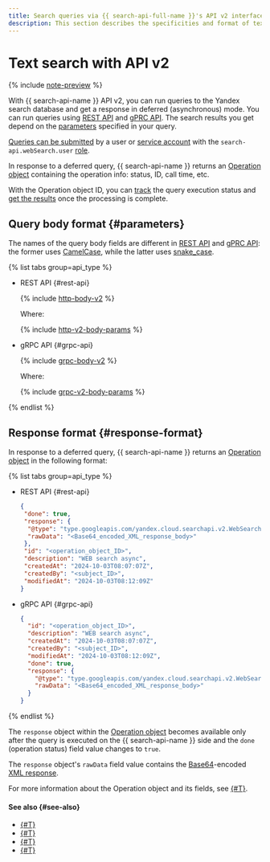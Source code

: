 ```yaml
---
title: Search queries via {{ search-api-full-name }}'s API v2 interface
description: This section describes the specificities and format of text queries when accessing {{ search-api-name }} via API v2.
---
```


# Text search with API v2

{% include [note-preview](../../_includes/note-preview.md) %}

With {{ search-api-name }} API v2, you can run queries to the Yandex search database and get a response in deferred (asynchronous) mode. You can run queries using [REST API](../api-ref/) and [gPRC API](../api-ref/grpc/). The search results you get depend on the [parameters](#parameters) specified in your query.

[Queries can be submitted](../operations/web-search.md) by a user or [service account](../../iam/concepts/users/service-accounts.md) with the `search-api.webSearch.user` [role](../security/index.md#search-api-webSearch-user).

In response to a deferred query, {{ search-api-name }} returns an [Operation object](#response-format) containing the operation info: status, ID, call time, etc. 

With the Operation object ID, you can [track](../operations/web-search.md#verify-operation) the query execution status and [get the results](../operations/web-search.md#get-response) once the processing is complete.

## Query body format {#parameters}

The names of the query body fields are different in [REST API](../api-ref/) and [gPRC API](../api-ref/grpc/): the former uses [CamelCase](https://en.wikipedia.org/wiki/Camel_case), while the latter uses [snake_case](https://en.wikipedia.org/wiki/Snake_case).

{% list tabs group=api_type %}

- REST API {#rest-api}

  {% include [http-body-v2](../../_includes/search-api/http-body-v2.md) %}

  Where:

  {% include [http-v2-body-params](../../_includes/search-api/http-v2-body-params.md) %}

- gRPC API {#grpc-api}

  {% include [grpc-body-v2](../../_includes/search-api/grpc-body-v2.md) %}

  Where:

  {% include [grpc-v2-body-params](../../_includes/search-api/grpc-v2-body-params.md) %}

{% endlist %}

## Response format {#response-format}

In response to a deferred query, {{ search-api-name }} returns an [Operation object](../../api-design-guide/concepts/operation.md) in the following format:

{% list tabs group=api_type %}

- REST API {#rest-api}

  ```json
  {
   "done": true,
   "response": {
    "@type": "type.googleapis.com/yandex.cloud.searchapi.v2.WebSearchResponse",
    "rawData": "<Base64_encoded_XML_response_body>"
   },
   "id": "<operation_object_ID>",
   "description": "WEB search async",
   "createdAt": "2024-10-03T08:07:07Z",
   "createdBy": "<subject_ID>",
   "modifiedAt": "2024-10-03T08:12:09Z"
  }
  ```

- gRPC API {#grpc-api}

  ```json
  {
    "id": "<operation_object_ID>",
    "description": "WEB search async",
    "createdAt": "2024-10-03T08:07:07Z",
    "createdBy": "<subject_ID>",
    "modifiedAt": "2024-10-03T08:12:09Z",
    "done": true,
    "response": {
      "@type": "type.googleapis.com/yandex.cloud.searchapi.v2.WebSearchResponse",
      "rawData": "<Base64_encoded_XML_response_body>"
    }
  }
  ```

{% endlist %}

The `response` object within the [Operation object](../../api-design-guide/concepts/operation.md) becomes available only after the query is executed on the {{ search-api-name }} side and the `done` (operation status) field value changes to `true`.

The `response` object's `rawData` field value contains the [Base64](https://en.wikipedia.org/wiki/Base64)-encoded [XML response](./response.md).

For more information about the Operation object and its fields, see [{#T}](../../api-design-guide/concepts/operation.md).

#### See also {#see-also}

* [{#T}](../operations/web-search.md)
* [{#T}](./response.md)
* [{#T}](../api-ref/authentication.md)
* [{#T}](../security/index.md)